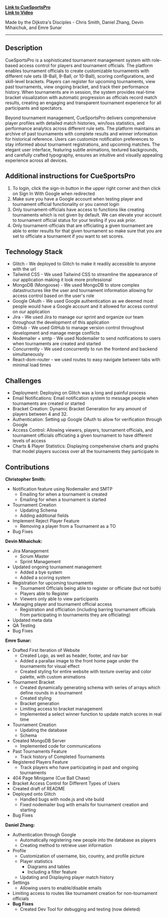 **[Link to CueSportsPro](https://cuesportspro.glitch.me/)**   
**[Link to Video](https://youtu.be/M91rP8Emqtc)**

Made by the Dijkstra's Disciples - Chris Smith, Daniel Zhang, Devin Mihaichuk, and Emre Sunar

---
**Description**
-

   CueSportsPro is a sophisticated tournament management system with role-based access control for players and 
tournament officials. The platform enables tournament officials to create customizable tournaments 
with different rule sets (8-Ball, 9-Ball, or 10-Ball), scoring configurations, and skill-level brackets. Players 
can register for upcoming tournaments, view past tournaments, view ongoing bracket, and track their performance history. When 
tournaments are in session, the system provides real-time bracket visualization with automatic progression 
as officials record match results, creating an engaging and transparent tournament experience for all participants
and spectators.

   Beyond tournament management, CueSportsPro delivers comprehensive player profiles with detailed match histories, 
win/loss statistics, and performance analytics across different rule sets. The platform maintains an archive of past 
tournaments with complete results and winner information for historical reference. Users can customize notification 
preferences to stay informed about tournament registrations, and upcoming matches. The elegant user interface, 
featuring subtle animations, textured backgrounds, and carefully crafted typography, ensures an intuitive and visually 
appealing experience across all devices.

**Additional instructions for CueSportsPro**
-
1. To login, click the sign-in button in the upper right corner and then click on Sign In With Google when redirected
2. Make sure you have a Google account when testing player and tournament official functionality or you cannot login
3. Only tournament-officials have access to functions like creating tournaments which is not given by default. We can elevate your account to tournament official status for your testing if you ask prior.
4. Only tournament-officials that are officiating a given tournament are able to enter results for that given tournament so make sure that you are set to officiate a tournament if you want to set scores.

**Technology Stack**
-
- Glitch - We deployed to Glitch to make it readily accessible to anyone with the url
- Tailwind CSS - We used Tailwind CSS to streamline the appearance of our application making it look more professional
- MongoDB (Mongoose) - We used MongoDB to store complex datastructures like the user and tournament information allowing for access control based on the user's role
- Google OAuth - We used Google authentication as we deemed most people would have a Google account and it allowed for access control on our application
- Jira - We used Jira to manage our sprint and organize our team throughout the development of this application
- GitHub - We used GitHub to manage version control throughout development and manage merge conflicts
- Nodemailer + smtp - We used Nodemailer to send notifications to users when tournaments are created and started
- Concurrently - We used concurrently to run the frontend and backend simultaneously
- React-dom-router - we used routes to easy navigate between tabs with minimal load times

**Challenges**
-
- Deployment: Deploying on Glitch was a long and painful process
- Email Notifications: Email notification system to message people when tournaments are created or started
- Bracket Creation: Dynamic Bracket Generation for any amount of players between 4 and 32.
- Authentication: Setting up Google OAuth to allow for verification through Google
- Access Control: Allowing viewers, players, tournament officials, and tournament officials officiating a given tournament to have different levels of access
- Charts & Player Statistics: Displaying compehensive charts and graphs that model players success over all the tournaments they participate in

**Contributions**
-
**Christopher Smith:**
- Notification feature using Nodemailer and SMTP
  - Emailing for when a tournament is created
  - Emailing for when a tournament is started
- Tournament Creation
  - Updating Schema
  - Adding additional fields
- Implement Reject Player Feature
  - Removing a player from a Tournament as a TO
- Bug Fixes

**Devin Mihaichuk:**
- Jira Management
  - Scrum Master
  - Sprint Management
- Updated ongoing tournament management
  - Added a bye system
  - Added a scoring system
- Registration for upcoming tournaments
  - Tournament Officials being able to register or officiate (but not both)
  - Players able to Register
  - Viewers only able to view participants
- Managing player and tournament official access
  - Registration and officiation (including barring tournament officials from participating in tournaments they are officiating)
- Updated meta data
- QA Testing
- Bug Fixes

**Emre Sunar:**
- Drafted First Iteration of Website 
  - Created Logo, as well as header, footer, and nav bar
  - Added a parallax image to the front home page under the tournaments for visual effect
  - Created styling for entire website with texture overlay and color palette, with custom animations
- Tournament Bracket
  - Created dynamically generating schema with series of arrays which define rounds in a tournament
  - Created styling
  - Bracket generation
  - Limiting access to bracket management
  - Implemented a select winner function to update match scores in real time
- Tournament Creation
  - Updating the database
  - Schema
- Created MongoDB Server
  - Implemented code for communications
- Past Tournaments Feature
  - Track history of Completed Tournaments
- Registered Players Feature
  - Track players who have participating in past and ongoing tournaments
- 404 Page Minigame (Cue Ball Chase)
- Bracket Access Control for Different Types of Users
- Created draft of README
- Deployed onto Glitch
  - Handled bugs with node.js and vite build
  - Fixed nodemailer bug with emails for tournament creation and starting
- Bug Fixes

**Daniel Zhang:**
- Authentication through Google
  - Automatically registering new people into the database as players
  - Creating method to retrieve user information
- Profile
  - Customization of username, bio, country, and profile picture
  - Player statistics
    - Diagrams and tables
    - Including a filter feature
  - Updating and Displaying player match history
- Settings
  - Allowing users to enable/disable emails
- Limiting access to routes like tournament creation for non-tournament officials
- **Bug Fixes**
  - Created Dev Tool for debugging and testing (now deleted)
